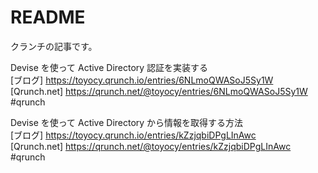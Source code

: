 # README
クランチの記事です。

Devise を使って Active Directory 認証を実装する  
[ブログ] https://toyocy.qrunch.io/entries/6NLmoQWASoJ5Sy1W  
[Qrunch.net] https://qrunch.net/@toyocy/entries/6NLmoQWASoJ5Sy1W #qrunch  

Devise を使って Active Directory から情報を取得する方法  
[ブログ] https://toyocy.qrunch.io/entries/kZzjqbiDPgLInAwc  
[Qrunch.net] https://qrunch.net/@toyocy/entries/kZzjqbiDPgLInAwc #qrunch  
